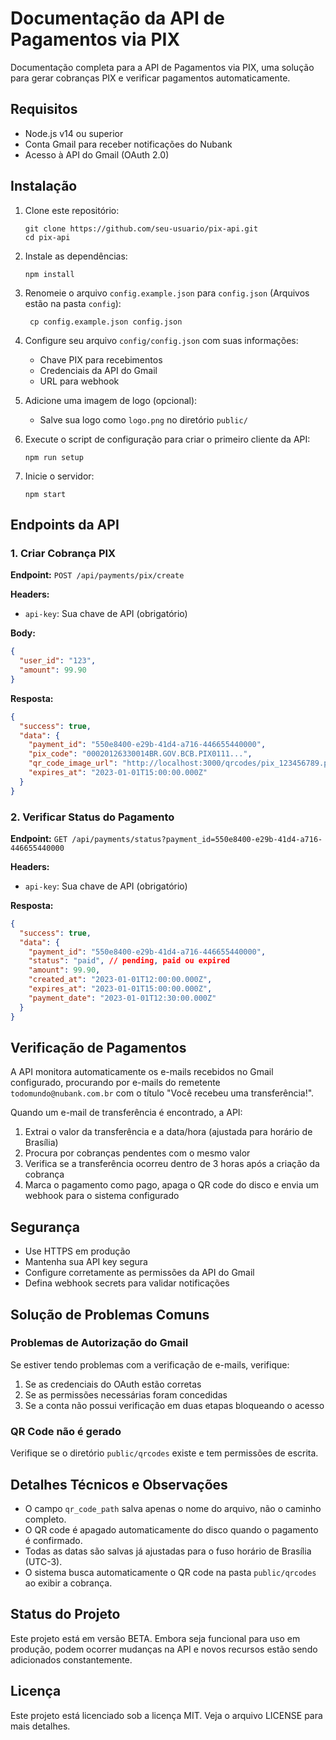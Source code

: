# Documentação da API de Pagamentos via PIX

Documentação completa para a API de Pagamentos via PIX, uma solução para gerar cobranças PIX e verificar pagamentos automaticamente.

## Requisitos

- Node.js v14 ou superior
- Conta Gmail para receber notificações do Nubank
- Acesso à API do Gmail (OAuth 2.0)

## Instalação

1. Clone este repositório:
   ```
   git clone https://github.com/seu-usuario/pix-api.git
   cd pix-api
   ```

2. Instale as dependências:
   ```
   npm install
   ```

3. Renomeie o arquivo `config.example.json` para `config.json` (Arquivos estão na pasta `config`):
   ```
    cp config.example.json config.json
   ```

4. Configure seu arquivo `config/config.json` com suas informações:
   - Chave PIX para recebimentos
   - Credenciais da API do Gmail
   - URL para webhook

5. Adicione uma imagem de logo (opcional):
   - Salve sua logo como `logo.png` no diretório `public/`

6. Execute o script de configuração para criar o primeiro cliente da API:
   ```
   npm run setup
   ```

7. Inicie o servidor:
   ```
   npm start
   ```

## Endpoints da API

### 1. Criar Cobrança PIX

**Endpoint:** `POST /api/payments/pix/create`

**Headers:**
- `api-key`: Sua chave de API (obrigatório)

**Body:**
```json
{
  "user_id": "123",
  "amount": 99.90
}
```

**Resposta:**
```json
{
  "success": true,
  "data": {
    "payment_id": "550e8400-e29b-41d4-a716-446655440000",
    "pix_code": "00020126330014BR.GOV.BCB.PIX0111...",
    "qr_code_image_url": "http://localhost:3000/qrcodes/pix_123456789.png",
    "expires_at": "2023-01-01T15:00:00.000Z"
  }
}
```

### 2. Verificar Status do Pagamento

**Endpoint:** `GET /api/payments/status?payment_id=550e8400-e29b-41d4-a716-446655440000`

**Headers:**
- `api-key`: Sua chave de API (obrigatório)

**Resposta:**
```json
{
  "success": true,
  "data": {
    "payment_id": "550e8400-e29b-41d4-a716-446655440000",
    "status": "paid", // pending, paid ou expired
    "amount": 99.90,
    "created_at": "2023-01-01T12:00:00.000Z",
    "expires_at": "2023-01-01T15:00:00.000Z",
    "payment_date": "2023-01-01T12:30:00.000Z"
  }
}
```

## Verificação de Pagamentos

A API monitora automaticamente os e-mails recebidos no Gmail configurado, procurando por e-mails do remetente `todomundo@nubank.com.br` com o título "Você recebeu uma transferência!". 

Quando um e-mail de transferência é encontrado, a API:
1. Extrai o valor da transferência e a data/hora (ajustada para horário de Brasília)
2. Procura por cobranças pendentes com o mesmo valor
3. Verifica se a transferência ocorreu dentro de 3 horas após a criação da cobrança
4. Marca o pagamento como pago, apaga o QR code do disco e envia um webhook para o sistema configurado

## Segurança

- Use HTTPS em produção
- Mantenha sua API key segura
- Configure corretamente as permissões da API do Gmail
- Defina webhook secrets para validar notificações

## Solução de Problemas Comuns

### Problemas de Autorização do Gmail
Se estiver tendo problemas com a verificação de e-mails, verifique:
1. Se as credenciais do OAuth estão corretas
2. Se as permissões necessárias foram concedidas
3. Se a conta não possui verificação em duas etapas bloqueando o acesso

### QR Code não é gerado
Verifique se o diretório `public/qrcodes` existe e tem permissões de escrita.

## Detalhes Técnicos e Observações

- O campo `qr_code_path` salva apenas o nome do arquivo, não o caminho completo.
- O QR code é apagado automaticamente do disco quando o pagamento é confirmado.
- Todas as datas são salvas já ajustadas para o fuso horário de Brasília (UTC-3).
- O sistema busca automaticamente o QR code na pasta `public/qrcodes` ao exibir a cobrança.

## Status do Projeto

Este projeto está em versão BETA. Embora seja funcional para uso em produção, podem ocorrer mudanças na API e novos recursos estão sendo adicionados constantemente.

## Licença

Este projeto está licenciado sob a licença MIT. Veja o arquivo LICENSE para mais detalhes.

